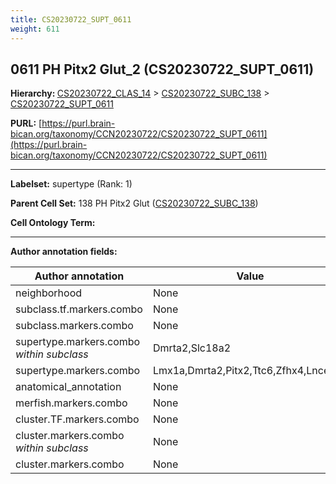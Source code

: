 ```yaml
---
title: CS20230722_SUPT_0611
weight: 611
---
```

## 0611 PH Pitx2 Glut_2 (CS20230722_SUPT_0611)
<b>Hierarchy: </b>
[CS20230722_CLAS_14](../CS20230722_CLAS_14) >
[CS20230722_SUBC_138](../CS20230722_SUBC_138) >
[CS20230722_SUPT_0611](../CS20230722_SUPT_0611)

**PURL:** [https://purl.brain-bican.org/taxonomy/CCN20230722/CS20230722_SUPT_0611](https://purl.brain-bican.org/taxonomy/CCN20230722/CS20230722_SUPT_0611)

---


**Labelset:** supertype (Rank: 1)

**Parent Cell Set:** 138 PH Pitx2 Glut ([CS20230722_SUBC_138](../CS20230722_SUBC_138))



**Cell Ontology Term:** 

[MARKER GENES.]: #


---

[TRANSFERRED ANNOTATIONS.]: #


[AUTHOR ANNOTATION FIELDS.]: #


**Author annotation fields:**

| Author annotation | Value |
|-------------------|-------|
|neighborhood|None|
|subclass.tf.markers.combo|None|
|subclass.markers.combo|None|
|supertype.markers.combo _within subclass_|Dmrta2,Slc18a2|
|supertype.markers.combo|Lmx1a,Dmrta2,Pitx2,Ttc6,Zfhx4,Lncenc1|
|anatomical_annotation|None|
|merfish.markers.combo|None|
|cluster.TF.markers.combo|None|
|cluster.markers.combo _within subclass_|None|
|cluster.markers.combo|None|
